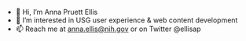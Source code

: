 - 👋 Hi, I’m Anna Pruett Ellis
- 👀 I’m interested in USG user experience & web content development
- 📫 Reach me at anna.ellis@nih.gov or on Twitter @ellisap
